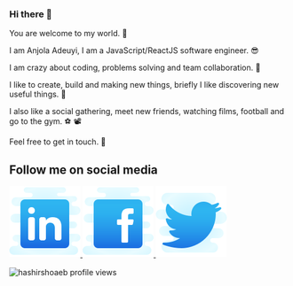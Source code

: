 ### Hi there 👋


You are welcome to my world. :wave:

I am Anjola Adeuyi, I am a JavaScript/ReactJS software engineer. :sunglasses:	

I am crazy about coding, problems solving and team collaboration. :purple_heart:	

I like to create, build and making new things, briefly I like discovering new useful things. :house_with_garden:	

I also like a social gathering, meet new friends, watching films, football and go to the gym. :soccer:	:film_projector:	

Feel free to get in touch.  :call_me_hand:	

## Follow me on social media

<!--
<a href="https://www.youtube.com/channel/UCSS0kFyF7KWjE19Rj9PgNQA?view_as=subscriber" target="_blank">
<img src="https://github.com/DwinaTech/public-images/blob/main/youtube-icon.png" alt="YouTube logo" />
</a>
-->

<a href="https://www.linkedin.com/in/anjola-adeuyi" target="_blank">
<img src="https://github.com/DwinaTech/public-images/blob/main/linkedin-icon.png" alt="LinkedIn logo" />
</a>

<a href="https://www.facebook.com/AnjolaAdeuyi" target="_blank">
<img src="https://github.com/DwinaTech/public-images/blob/main/facebook-con.png" alt="Facebook logo" />
</a>

<a href="https://twitter.com/anjola-adeuyi" target="_blank">
<img src="https://github.com/DwinaTech/public-images/blob/main/twitter-icon.png" alt="Facebook logo" />
</a>





<!--
- 🔭 I’m currently working on ...
- 🌱 I’m currently learning ...
- 👯 I’m looking to collaborate on ...
- 🤔 I’m looking for help with ...
- 💬 Ask me about ...
- 📫 How to reach me: ...
- 😄 Pronouns: ...
- ⚡ Fun fact: ...
-->


<p align="left"> 
  <img align="center" src="https://komarev.com/ghpvc/?username=anjola-adeuyi&color=blue&style=flat-square" alt="hashirshoaeb profile views" />
</p>


<!--
**anjola-adeuyi/anjola-adeuyi** is a ✨ _special_ ✨ repository because its `README.md` (this file) appears on your GitHub profile.

Here are some ideas to get you started:
-->
